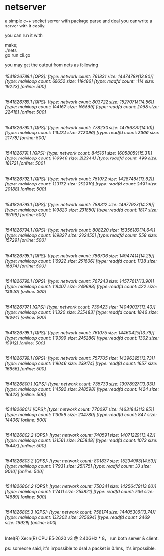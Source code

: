 # netserver

a simple c++ socket server with package parse and deal
you can write a server with it easily.


you can run it with 

make;<br>
./nets<br>
go run cli.go<br>

you may get the output from nets as following

###### 1541826788.1 [QPS]:  [type: network count: 761831 size: 14474789(13.80)] [type: mainloop count: 66652 size: 116486] [type: readfd count: 1114 size: 19223] [online: 500]<br>
###### 1541826789.1 [QPS]:  [type: network count: 803722 size: 15270718(14.56)] [type: mainloop count: 104167 size: 196869] [type: readfd count: 2098 size: 22418] [online: 500]<br>
###### 1541826790.1 [QPS]:  [type: network count: 778230 size: 14786370(14.10)] [type: mainloop count: 116474 size: 222096] [type: readfd count: 2566 size: 21778] [online: 500]<br>
###### 1541826791.1 [QPS]:  [type: network count: 845161 size: 16058059(15.31)] [type: mainloop count: 106946 size: 212344] [type: readfd count: 499 size: 18172] [online: 500]<br>
###### 1541826792.1 [QPS]:  [type: network count: 751972 size: 14287468(13.62)] [type: mainloop count: 123172 size: 252910] [type: readfd count: 2491 size: 20188] [online: 500]<br>
###### 1541826793.1 [QPS]:  [type: network count: 788312 size: 14977928(14.28)] [type: mainloop count: 109820 size: 231850] [type: readfd count: 1817 size: 19799] [online: 500]<br>
###### 1541826794.1 [QPS]:  [type: network count: 808220 size: 15356180(14.64)] [type: mainloop count: 109827 size: 232455] [type: readfd count: 558 size: 15729] [online: 500]<br>
###### 1541826795.1 [QPS]:  [type: network count: 786706 size: 14947414(14.25)] [type: mainloop count: 116922 size: 251606] [type: readfd count: 1138 size: 16874] [online: 500]<br>
###### 1541826796.1 [QPS]:  [type: network count: 767243 size: 14577617(13.90)] [type: mainloop count: 118407 size: 249698] [type: readfd count: 422 size: 13846] [online: 500]<br>
###### 1541826797.1 [QPS]:  [type: network count: 739423 size: 14049037(13.40)] [type: mainloop count: 111320 size: 235483] [type: readfd count: 1846 size: 16364] [online: 500]<br>
###### 1541826798.1 [QPS]:  [type: network count: 761075 size: 14460425(13.79)] [type: mainloop count: 119399 size: 245286] [type: readfd count: 1302 size: 15812] [online: 500]<br>
###### 1541826799.1 [QPS]:  [type: network count: 757705 size: 14396395(13.73)] [type: mainloop count: 119046 size: 259174] [type: readfd count: 1657 size: 16656] [online: 500]<br>
###### 1541826800.1 [QPS]:  [type: network count: 735733 size: 13978927(13.33)] [type: mainloop count: 114592 size: 248598] [type: readfd count: 1424 size: 16423] [online: 500]<br>
###### 1541826801.1 [QPS]:  [type: network count: 770097 size: 14631843(13.95)] [type: mainloop count: 113059 size: 234780] [type: readfd count: 847 size: 14406] [online: 500]<br>
###### 1541826802.2 [QPS]:  [type: network count: 740591 size: 14071229(13.42)] [type: mainloop count: 121561 size: 265848] [type: readfd count: 1073 size: 15447] [online: 500]<br>
###### 1541826803.2 [QPS]:  [type: network count: 801837 size: 15234903(14.53)] [type: mainloop count: 117931 size: 251175] [type: readfd count: 30 size: 9010] [online: 500]<br>
###### 1541826804.2 [QPS]:  [type: network count: 750341 size: 14256479(13.60)] [type: mainloop count: 117411 size: 259821] [type: readfd count: 936 size: 14689] [online: 500]<br>
###### 1541826805.3 [QPS]:  [type: network count: 758174 size: 14405306(13.74)] [type: mainloop count: 152302 size: 325694] [type: readfd count: 2469 size: 16929] [online: 500]<br>


Intel(R) Xeon(R) CPU E5-2620 v3 @ 2.40GHz * 8， run both server & client.

ps:  someone said, it's impossible to deal a packet in 0.1ms, it's impossible.

